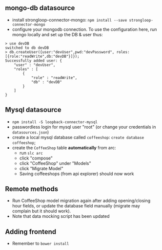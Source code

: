 ## mongo-db datasource
* install strongloop-connector-mongo:
`npm install --save strongloop-connector-mongo`
* configure your mongodb connection. To use the configuration here, run mongo locally and set up the DB & user thus:
```
> use devDB
switched to db devDB
> db.createUser({user:"devUser",pwd:"devPassword", roles:[{role:"readWrite",db:"devDB"}]});
Successfully added user: {
	"user" : "devUser",
	"roles" : [
		{
			"role" : "readWrite",
			"db" : "devDB"
		}
	]
}
```

## Mysql datasource
* `npm install -S loopback-connector-mysql`
* passwordless login for mysql user "root" (or change your credentials in `datasources.json`)
* create a local mysql database called `coffeeshop`: `create database coffeeshop`;
* create the `CoffeeShop` table **automatically** from arc:
  * run `slc arc`
  * click "compose"
  * click "CoffeeShop" under "Models"
  * click "Migrate Model"
  * Saving coffeeshops (from api explorer) should now work

## Remote methods
* Run CoffeeShop model migration again after adding opening/closing hour fields,
 or update the database field manually (migrate may complain but it should
 work).
* Note that data mocking script has been updated

## Adding frontend
* Remember to `bower install`
